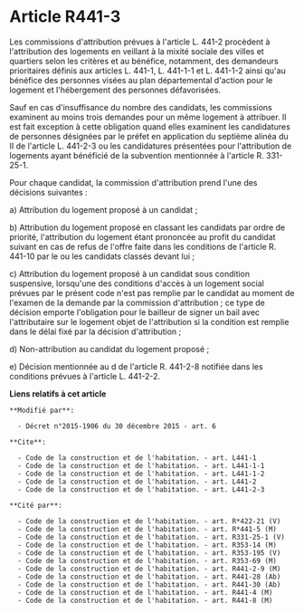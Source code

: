 # Article R441-3

Les commissions d'attribution prévues à l'article L. 441-2 procèdent à l'attribution des logements en veillant à la mixité
sociale des villes et quartiers selon les critères et au bénéfice, notamment, des demandeurs prioritaires définis aux
articles L. 441-1, L. 441-1-1 et L. 441-1-2 ainsi qu'au bénéfice des personnes visées au plan départemental d'action pour le
logement et l'hébergement des personnes défavorisées. 

Sauf en cas d'insuffisance du nombre des candidats, les commissions examinent au moins trois demandes pour un même logement à
attribuer. Il est fait exception à cette obligation quand elles examinent les candidatures de personnes désignées par le
préfet en application du septième alinéa du II de l'article L. 441-2-3 ou les candidatures présentées pour l'attribution de
logements ayant bénéficié de la subvention mentionnée à l'article R. 331-25-1. 

Pour chaque candidat, la commission d'attribution prend l'une des décisions suivantes : 

a) Attribution du logement proposé à un candidat ; 

b) Attribution du logement proposé en classant les candidats par ordre de priorité, l'attribution du logement étant prononcée
au profit du candidat suivant en cas de refus de l'offre faite dans les conditions de l'article R. 441-10 par le ou les
candidats classés devant lui ; 

c) Attribution du logement proposé à un candidat sous condition suspensive, lorsqu'une des conditions d'accès à un logement
social prévues par le présent code n'est pas remplie par le candidat au moment de l'examen de la demande par la commission
d'attribution ; ce type de décision emporte l'obligation pour le bailleur de signer un bail avec l'attributaire sur le
logement objet de l'attribution si la condition est remplie dans le délai fixé par la décision d'attribution ; 

d) Non-attribution au candidat du logement proposé ; 

e) Décision mentionnée au d de l'article R. 441-2-8 notifiée dans les conditions prévues à l'article L. 441-2-2.

**Liens relatifs à cet article**

	**Modifié par**:

	  - Décret n°2015-1906 du 30 décembre 2015 - art. 6

	**Cite**:

	  - Code de la construction et de l'habitation. - art. L441-1
	  - Code de la construction et de l'habitation. - art. L441-1-1
	  - Code de la construction et de l'habitation. - art. L441-1-2
	  - Code de la construction et de l'habitation. - art. L441-2
	  - Code de la construction et de l'habitation. - art. L441-2-3

	**Cité par**:

	  - Code de la construction et de l'habitation. - art. R*422-21 (V)
	  - Code de la construction et de l'habitation. - art. R*441-5 (M)
	  - Code de la construction et de l'habitation. - art. R331-25-1 (V)
	  - Code de la construction et de l'habitation. - art. R353-14 (M)
	  - Code de la construction et de l'habitation. - art. R353-195 (V)
	  - Code de la construction et de l'habitation. - art. R353-69 (M)
	  - Code de la construction et de l'habitation. - art. R441-2-9 (M)
	  - Code de la construction et de l'habitation. - art. R441-28 (Ab)
	  - Code de la construction et de l'habitation. - art. R441-30 (Ab)
	  - Code de la construction et de l'habitation. - art. R441-4 (M)
	  - Code de la construction et de l'habitation. - art. R441-8 (M)
